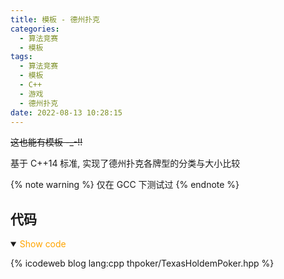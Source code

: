 ```yaml
---
title: 模板 - 德州扑克
categories:
  - 算法竞赛
  - 模板
tags:
  - 算法竞赛
  - 模板
  - C++
  - 游戏
  - 德州扑克
date: 2022-08-13 10:28:15
---
```


~~这也能有模板 -\_-!!~~

基于 C++14 标准, 实现了德州扑克各牌型的分类与大小比较

{% note warning %}
仅在 GCC 下测试过
{% endnote %}

<!-- more -->

## 代码

<details open>
<summary><font color='orange'>Show code</font></summary>

{% icodeweb blog lang:cpp thpoker/TexasHoldemPoker.hpp %}

</details>
